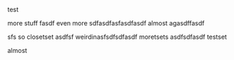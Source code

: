 test

more stuff
fasdf
even more
sdfasdfasfasdfasdf
almost
agasdffasdf

sfs
so closetset
asdfsf
weirdinasfsdfsdfasdf
moretsets
asdfsdfasdf
testset


almost
